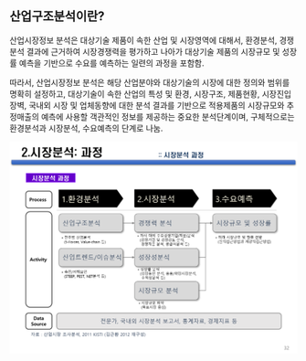 ## 산업구조분석이란?

산업시장정보 분석은 대상기술 제품이 속한 산업 및 시장영역에 대해서, 환경분석, 경쟁분석 결과에 근거하여 시장경쟁력을 평가하고 나아가 대상기술 제품의 시장규모 및 성장률 예측을 기반으로 수요를 예측하는 일련의 과정을 포함함.


따라서, 산업시장정보 분석은 해당 산업분야와 대상기술의 시장에 대한 정의와 범위를 명확히 설정하고, 대상기술이 속한 산업의 특성 및 환경, 시장구조, 제품현황, 시장진입장벽, 국내외 시장 및 업체동향에 대한 분석 결과를 기반으로 적용제품의 시장규모와 추정매출의 예측에 사용할 객관적인 정보를 제공하는 중요한 분석단계이며, 구체적으로는 환경분석과 시장분석, 수요예측의 단계로 나눔.

![산업시장정보 분석과정과 세부 활동 내용](./images/Q8_1_1.png)
